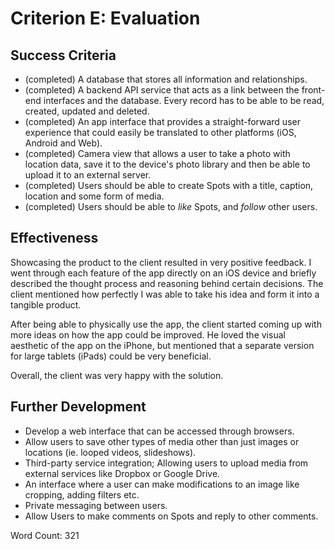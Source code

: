 # Criterion E: Evaluation

## Success Criteria

- (completed) A database that stores all information and relationships.
- (completed) A backend API service that acts as a link between the front-end interfaces and the database. Every record has to be able to be read, created, updated and deleted.
- (completed) An app interface that provides a straight-forward user experience that could easily be translated to other platforms (iOS, Android and Web).
- (completed) Camera view that allows a user to take a photo with location data, save it to the device's photo library and then be able to upload it to an external server.
- (completed) Users should be able to create Spots with a title, caption, location and some form of media.
- (completed) Users should be able to *like* Spots, and *follow* other users.

## Effectiveness

Showcasing the product to the client resulted in very positive feedback.
I went through each feature of the app directly on an iOS device and briefly described the thought process and reasoning behind certain decisions.
The client mentioned how perfectly I was able to take his idea and form it into a tangible product.

After being able to physically use the app, the client started coming up with more ideas on how the app could be improved.
He loved the visual aesthetic of the app on the iPhone, but mentioned that a separate version for large tablets (iPads) could be very beneficial.

Overall, the client was very happy with the solution.

## Further Development
- Develop a web interface that can be accessed through browsers.
- Allow users to save other types of media other than just images or locations (ie. looped videos, slideshows).
- Third-party service integration; Allowing users to upload media from external services like Dropbox or Google Drive.
- An interface where a user can make modifications to an image like cropping, adding filters etc.
- Private messaging between users.
- Allow Users to make comments on Spots and reply to other comments.

Word Count: 321